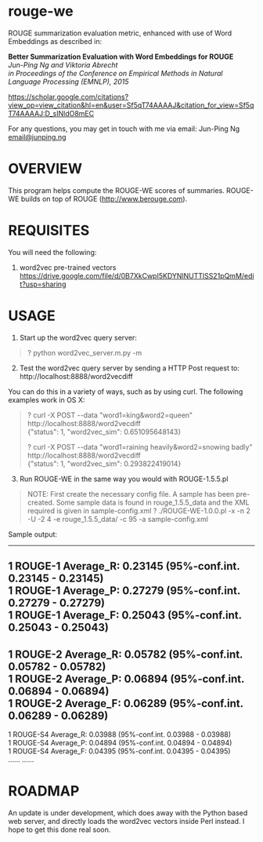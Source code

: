 # rouge-we
ROUGE summarization evaluation metric, enhanced with use of Word Embeddings
 as described in:
 
 **Better Summarization Evaluation with Word Embeddings for ROUGE**  
   *Jun-Ping Ng and Viktoria Abrecht*  
   *in Proceedings of the Conference on Empirical Methods in Natural Language Processing (EMNLP), 2015*

https://scholar.google.com/citations?view_op=view_citation&hl=en&user=Sf5qT74AAAAJ&citation_for_view=Sf5qT74AAAAJ:D_sINldO8mEC

 
For any questions, you may get in touch with me via email:
Jun-Ping Ng
email@junping.ng


OVERVIEW
==========
This program helps compute the ROUGE-WE scores of summaries.
ROUGE-WE builds on top of ROUGE (http://www.berouge.com).

REQUISITES
==========

You will need the following:

1. word2vec pre-trained vectors
https://drive.google.com/file/d/0B7XkCwpI5KDYNlNUTTlSS21pQmM/edit?usp=sharing

USAGE
==========

1. Start up the word2vec query server:
>? python word2vec_server.m.py -m <Path To pre-trained vectors>

2. Test the word2vec query server by sending a HTTP Post request to:
http://localhost:8888/word2vecdiff

You can do this in a variety of ways, such as by using curl. The following examples work in OS X:

>? curl -X POST --data "word1=king&word2=queen" http://localhost:8888/word2vecdiff  
>{"status": 1, "word2vec_sim": 0.651095648143}
>
>? curl -X POST --data "word1=raining heavily&word2=snowing badly" http://localhost:8888/word2vecdiff  
>{"status": 1, "word2vec_sim": 0.293822419014}

3. Run ROUGE-WE in the same way you would with ROUGE-1.5.5.pl

> NOTE: First create the necessary config file. A sample has been pre-created.
> Some sample data is found in rouge_1.5.5_data and the XML required is
> given in sample-config.xml
>? ./ROUGE-WE-1.0.0.pl -x -n 2 -U -2 4 -e rouge_1.5.5_data/ -c 95 -a sample-config.xml

Sample output:

---------------------------------------------  
1 ROUGE-1 Average_R: 0.23145 (95%-conf.int. 0.23145 - 0.23145)  
1 ROUGE-1 Average_P: 0.27279 (95%-conf.int. 0.27279 - 0.27279)  
1 ROUGE-1 Average_F: 0.25043 (95%-conf.int. 0.25043 - 0.25043)  
---------------------------------------------  
1 ROUGE-2 Average_R: 0.05782 (95%-conf.int. 0.05782 - 0.05782)  
1 ROUGE-2 Average_P: 0.06894 (95%-conf.int. 0.06894 - 0.06894)   
1 ROUGE-2 Average_F: 0.06289 (95%-conf.int. 0.06289 - 0.06289) 
---------------------------------------------  
1 ROUGE-S4 Average_R: 0.03988 (95%-conf.int. 0.03988 - 0.03988)  
1 ROUGE-S4 Average_P: 0.04894 (95%-conf.int. 0.04894 - 0.04894)  
1 ROUGE-S4 Average_F: 0.04395 (95%-conf.int. 0.04395 - 0.04395)  
......
......

ROADMAP
===========

An update is under development, which does away with the Python based web server, and directly loads the word2vec vectors inside Perl instead. I hope to get this done real soon.
